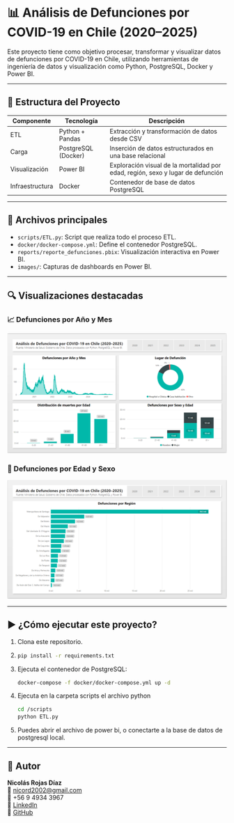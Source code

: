 # 📊 Análisis de Defunciones por COVID-19 en Chile (2020–2025)

Este proyecto tiene como objetivo procesar, transformar y visualizar datos de defunciones por COVID-19 en Chile, utilizando herramientas de ingeniería de datos y visualización como Python, PostgreSQL, Docker y Power BI.

---

## 🧱 Estructura del Proyecto

| Componente | Tecnología | Descripción |
|------------|------------|-------------|
| ETL        | Python + Pandas | Extracción y transformación de datos desde CSV |
| Carga      | PostgreSQL (Docker) | Inserción de datos estructurados en una base relacional |
| Visualización | Power BI | Exploración visual de la mortalidad por edad, región, sexo y lugar de defunción |
| Infraestructura | Docker | Contenedor de base de datos PostgreSQL |

---

## 📂 Archivos principales

- `scripts/ETL.py`: Script que realiza todo el proceso ETL.
- `docker/docker-compose.yml`: Define el contenedor PostgreSQL.
- `reports/reporte_defunciones.pbix`: Visualización interactiva en Power BI.
- `images/`: Capturas de dashboards en Power BI.

---

## 🔍 Visualizaciones destacadas

### 📈 Defunciones por Año y Mes
![Evolución Temporal](images/dashboard1.png)

### 👥 Defunciones por Edad y Sexo
![Distribución por Edad y Sexo](images/dashboard2.png)

---

## ▶️ ¿Cómo ejecutar este proyecto?

1. Clona este repositorio.
2. ```bash
   pip install -r requirements.txt
3. Ejecuta el contenedor de PostgreSQL:
   ```bash
   docker-compose -f docker/docker-compose.yml up -d
4. Ejecuta en la carpeta scripts el archivo python
   ```bash
   cd /scripts
   python ETL.py
6. Puedes abrir el archivo de power bi, o conectarte a la base de datos de postgresql local.

---

## 👤 Autor

**Nicolás Rojas Díaz**  
📧 nicord2002@gmail.com  
📱 +56 9 4934 3967  
🔗 [LinkedIn](https://www.linkedin.com/in/nicolas-rojas-diaz-8b5644247/)  
📂 [GitHub](https://github.com/Niicolas-Rojas)

